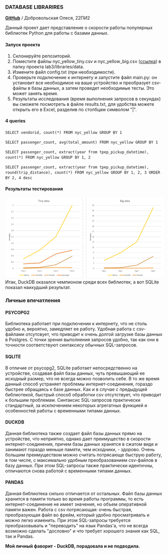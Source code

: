 ### DATABASE LIBRARIRES

**[GitHub](https://github.com/IciIcifur/data_bases_lab3/tree/master)**
/ Добровольская Олеся, 22ПИ2

Данный проект дает представление о скорости работы популярных библиотек Python для работы с базами данных.

#### Запуск проекта

1. Склонируйте репозиторий.
2. Поместите файлы nyc_yellow_tiny.csv и
   nyc_yellow_big.csv ([ссылка](https://drive.google.com/drive/folders/1usY-4CxLIz_8izBB9uAbg-JQEKSkPMg6)) в папку
   проекта lab3/libraries/data.
2. Измените файл config.txt (при необходимости).
3. Проверьте подключение к интернету и запустите файл main.py: он установит все необходимое на ваше устройство и
   преобразует csv-файлы в базы данных, а затем проведет необходимые тесты. Это может занять время.
4. Результаты исследования (время выполнения запросов в секундах) вы сможете посмотреть в файле results.txt, для
   удобства можете открыть его в Excel, разделив
   по столбцам символом "|".

#### 4 queries

`SELECT vendorid, count(*) FROM nyc_yellow GROUP BY 1`

`SELECT passenger_count, avg(total_amount) FROM nyc_yellow GROUP BY 1`

`SELECT passenger_count, extract(year from tpep_pickup_datetime), count(*) FROM nyc_yellow GROUP BY 1, 2`

`SELECT passenger_count, extract(year from tpep_pickup_datetime), round(trip_distance), count(*) FROM nyc_yellow GROUP BY 1, 2, 3 ORDER BY 2, 4 desc`

#### Результаты тестирования
![alt Результаты тестирования](libraries/additionals/2023-12-17_23-11-14.png)
Итак, DuckDB оказался чемпионом среди всех библиотек, а вот SQLite показал наихудший результат.

### Личные впечатления

#### PSYCOPG2

Библиотека работает при подключении к интернету, что не столь удобно и, вероятно, замедляет ее работу. Удобная работа с
csv-файлами отсутсвует, что приводит к очень долгой загрузке базы данных в Postgres.
С точки зрения выполнения запросов удобно, так как они в точности соответствуют синтаксису обычных SQL-запросов.

#### SQLITE

В отличие от psycopg2, SQLite работает непосредственно на устройстве, создавая файл базы данных, чуть превышающий ее
исходный размер, что не всегда можно позволить себе. В то же время данный способ устраняет проблемы интернет-соединения,
гораздо быстрее обращаясь к базе данных.
Как и в случае с предыдущей библиотекой, быстрый способ обработки csv отсутствует, что приводит к большим проблемам.
Синтаксис SQL-запросов практически стандартный, за исключением некоторых агрегатных функцией и особенностей работы с
временными типами данных.

#### DUCKDB

Данная библиотека также создает файл базы данных прямо на устройстве, что неприятно, однако дает преимущество в скорости
интернет-соединения, причем базы данных хранятся в сжатом виде и занимают гораздо меньше памяти, чем исходники, - здорово.
Очень большим преимуществом можно считать потрясающе быструю работу, в том числе, с максимально удобным преобразованием
csv-файлов в базу данных.
При этом SQL-запросы также практически идентичны, отличаются снова работой с временными типами данных.

#### PANDAS

Данная библиотека сильно отличается от остальных. Файл базы данных хранится в памяти только во время работы программы,
то есть интернет-соединение не имеет значения, но объем оперативной памяти важен.
Работа с csv потрясающая: очень быстрая, преобразующая файл во фрейм, который удобно просматривать и можно легко
изменить.
При этом SQL-запросы требуется преобразовывать и "переводить" на язык Pandas'а,
что не всегда возможно сделать "дословно" и что требует хорошего знания как SQL, так и Pandas.

**Мой личный фаворит - DuckDB, порадовала и не подводила.**
